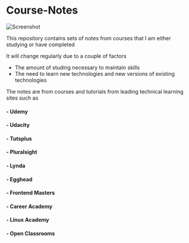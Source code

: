 # Course-Notes
![Screenshot](https://i.imgur.com/YCLAYAv.jpg)

This repository contains sets of notes from courses that I am either studying or have completed

It will change regularly due to a couple of factors
  - The amount of studing necessary to maintain skills
  - The need to learn new technologies and new versions of existing technologies
  
The notes are from courses and tutorials from leading technical learning sites such as

  #### - Udemy
  #### - Udacity
  #### - Tutsplus
  #### - Pluralsight
  #### - Lynda
  #### - Egghead
  #### - Frontend Masters
  #### - Career Academy
  #### - Linux Academy
  #### - Open Classrooms
  
